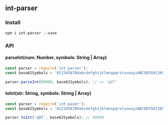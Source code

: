## int-parser

### Install

```
npm i int-parser --save
```

### API

#### parseInt(num: Number, symbols: String | Array)

```javascript
const parser = require('int-parser');
const base62Symbols = '0123456789abcdefghijklmnopqrstuvwxyzABCDEFGHIJKLMNOPQRSTUVWXYZ';

parser.parseInt(99999, base62Symbols); // => 'q0T'
```

#### toInt(str: String, symbols: String | Array)

```javascript
const parser = require('int-paser');
const base62Symbols = '0123456789abcdefghijklmnopqrstuvwxyzABCDEFGHIJKLMNOPQRSTUVWXYZ';

parser.toInt('q0T', base62Symbols); // 99999
```

